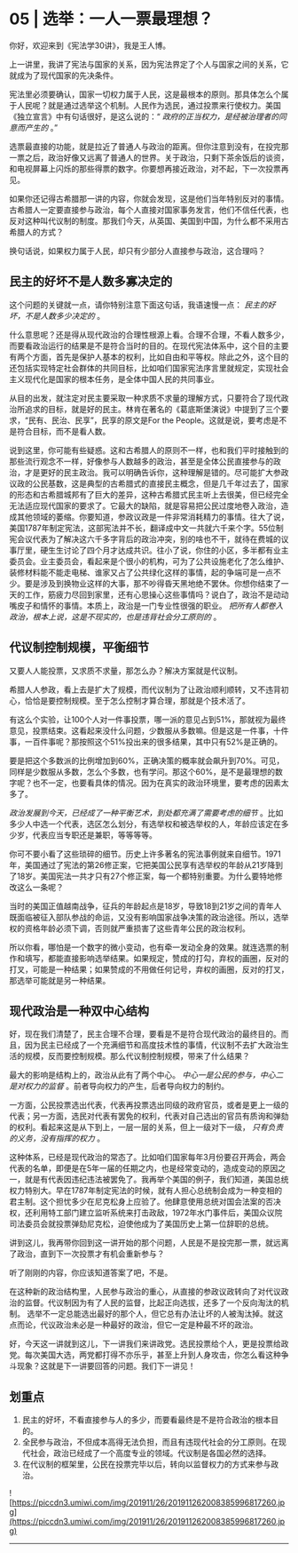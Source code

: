 # 05 | 选举：一人一票最理想？

你好，欢迎来到《宪法学30讲》，我是王人博。

上一讲里，我讲了宪法与国家的关系，因为宪法界定了个人与国家之间的关系，它就成为了现代国家的先决条件。

宪法里必须要确认，国家一切权力属于人民，这是最根本的原则。那具体怎么个属于人民呢？就是通过选举这个机制。人民作为选民，通过投票来行使权力。美国《独立宣言》中有句话很好，是这么说的：“ *政府的正当权力，是经被治理者的同意而产生的* 。”

选票最直接的功能，就是拉近了普通人与政治的距离。但你注意到没有，在投完那一票之后，政治好像又远离了普通人的世界。关于政治，只剩下茶余饭后的谈资，和电视屏幕上闪烁的那些得票的数字。你要想再接近政治，对不起，下一次投票再见。

如果你还记得古希腊那一讲的内容，你就会发现，这是他们当年特别反对的事情。古希腊人一定要直接参与政治，每个人直接对国家事务发言，他们不信任代表，也反对这种叫代议制的制度。那我们今天，从英国、美国到中国，为什么都不采用古希腊人的方式？

换句话说，如果权力属于人民，却只有少部分人直接参与政治，这合理吗？

## 民主的好坏不是人数多寡决定的

这个问题的关键就一点，请你特别注意下面这句话，我语速慢一点： *民主的好坏，不是人数多少决定的* 。

什么意思呢？还是得从现代政治的合理性根源上看。合理不合理，不看人数多少，而要看政治运行的结果是不是符合当时的目的。在现代宪法体系中，这个目的主要有两个方面，首先是保护人基本的权利，比如自由和平等权。除此之外，这个目的还包括实现特定社会群体的共同目标，比如咱们国家宪法序言里就规定，实现社会主义现代化是国家的根本任务，是全体中国人民的共同事业。

从目的出发，就注定对民主要采取一种求质不求量的理解方式，只要符合了现代政治所追求的目标，就是好的民主。林肯在著名的《葛底斯堡演说》中提到了三个要求，“民有、民治、民享”，民享的原文是For the People。这就是说，要考虑是不是符合目标，而不是看人数。

说到这里，你可能有些疑惑。这和古希腊人的原则不一样，也和我们平时接触到的那些流行观念不一样，好像参与人数越多的政治，甚至是全体公民直接参与的政治，才是更好的民主政治。我可以明确告诉你，这种理解是错的。尽可能扩大参政议政的公民基数，这是典型的古希腊式的直接民主概念，但是几千年过去了，国家的形态和古希腊城邦有了巨大的差异，这种古希腊式民主听上去很美，但已经完全无法适应现代国家的要求了。它最大的缺陷，就是容易把公民过度地卷入政治，造成其他领域的萎缩。你要知道，参政议政是一件非常消耗精力的事情。往大了说，美国1787年制定宪法，这部宪法并不长，翻译成中文一共就六千来个字。55位制宪会议代表为了解决这六千多字背后的政治冲突，别的啥也不干，就待在费城的议事厅里，硬生生讨论了四个月才达成共识。往小了说，你住的小区，多半都有业主委员会。业主委员会，看起来是个很小的机构，可为了公共设施老化了怎么维护、装修材料能不能走电梯、谁家又占了公共绿化这样的事情，起的争端可是一点不少。要是涉及到换物业这样的大事，那不吵得昏天黑地绝不罢休。你想你结束了一天的工作，筋疲力尽回到家里，还有心思操心这些事情吗？说白了，政治不是动动嘴皮子和情怀的事情。本质上，政治是一门专业性很强的职业。 *把所有人都卷入政治，根本上说，这是不现实的，也是违背社会分工原则的* 。

## 代议制控制规模，平衡细节

又要人人能投票，又求质不求量，那怎么办？解决方案就是代议制。

希腊人人参政，看上去是扩大了规模，而代议制为了让政治顺利顺转，又不违背初心，恰恰是要控制规模。至于怎么控制才算合理，那就是个技术活了。

有这么个实验，让100个人对一件事投票，哪一派的意见占到51%，那就视为最终意见，投票结束。这看起来没什么问题，少数服从多数嘛。但是这是一件事，十件事，一百件事呢？那按照这个51%投出来的很多结果，其中只有52%是正确的。

要是把这个多数派的比例增加到60%，正确决策的概率就会飙升到70%。可见，同样是少数服从多数，怎么个多数，也有学问。那这个60%，是不是最理想的数字呢？也不一定，也要看具体的情况。因为在真实的政治环境里，要考虑的因素太多了。

 *政治发展到今天，已经成了一种平衡艺术，到处都充满了需要考虑的细节* 。比如多少人中选一个代表，选区怎么划分，有选举权和被选举权的人，年龄应该定在多少岁，代表应当专职还是兼职，等等等等。

你可不要小看了这些琐碎的细节。历史上许多著名的宪法事例就来自细节。1971年，美国通过了宪法的第26修正案，它把美国公民享有选举权的年龄从21岁降到了18岁。美国宪法一共才只有27个修正案，每一个都特别重要。为什么要特地修改这么一条呢？

当时的美国正值越南战争，征兵的年龄起点是18岁，导致18到21岁之间的青年人既面临被征入部队参战的命运，又没有影响国家战争决策的政治途径。所以，选举权的资格年龄必须下调，否则就严重损害了这些青年公民的政治权利。

所以你看，哪怕是一个数字的微小变动，也有牵一发动全身的效果。就连选票的制作和填写，都能直接影响选举结果。如果规定，赞成的打勾，弃权的画圈，反对的打叉，可能是一种结果；如果赞成的不用做任何记号，弃权的画圈，反对的打叉，那选举可能就是另一种结果。

## 现代政治是一种双中心结构

好，现在我们清楚了，民主合理不合理，要看是不是符合现代政治的最终目的。而且，因为民主已经成了一个充满细节和高度技术性的事情，代议制不去扩大政治生活的规模，反而要控制规模。那么代议制控制规模，带来了什么结果？

最大的影响是结构上的，政治从此有了两个中心。 *中心一是公民的参与，中心二是对权力的监督* 。前者导向权力的产生，后者导向权力的制约。

一方面，公民投票选出代表，代表再投票选出同级的政府官员，或者是更上一级的代表；另一方面，选民对代表有罢免的权利，代表对自己选出的官员有质询和弹劾的权利。看起来这是从下到上，一层一层的关系，但上一级对下一级， *只有负责的义务，没有指挥的权力* 。

这种体系，已经是现代政治的常态了。比如咱们国家每年3月份要召开两会，两会代表的名单，即便是在5年一届的任期之内，也是经常变动的，造成变动的原因之一，就是有代表因违纪违法被罢免了。我再举个美国的例子，我们知道，美国总统权力特别大。早在1787年制定宪法的时候，就有人担心总统制会成为一种变相的君主制。这个担忧多少在尼克松身上应验了。他肆意使用总统对国会法案的否决权，还利用特工部门建立监听系统来打击政敌，1972年水门事件后，美国众议院司法委员会就投票弹劾尼克松，迫使他成为了美国历史上第一位辞职的总统。

讲到这儿，我再带你回到这一讲开始的那个问题，人民是不是投完那一票，就远离了政治，直到下一次投票才有机会重新参与？

听了刚刚的内容，你应该知道答案了吧，不是。

在这种新的政治结构里，人民参与政治的重心，从直接的参政议政转向了对代议政治的监督。代议制因为有了人民的监督，比起正向选拔，还多了一个反向淘汰的机制。 选举不一定总能选出最好的那个人，但它总有办法让坏的人被淘汰掉。就这点而论，代议政治未必是一种最好的政治，但它一定是种最不坏的政治。

好，今天这一讲就到这儿，下一讲我们来讲政党。选民投票给个人，更是投票给政党。每次美国大选，两党都打得不亦乐乎，甚至上升到人身攻击，你怎么看这种争斗现象？这就是下一讲要回答的问题。我们下一讲见！

## 划重点

1. 民主的好坏，不看直接参与人的多少，而要看最终是不是符合政治的根本目的。
2. 全民参与政治，不但成本高得无法负担，而且有违现代社会的分工原则。在现代社会，政治已经成了一个高度专业的领域。代议制是各国必然的选择。
3. 在代议制的框架里，公民在投票完毕以后，转向以监督权力的方式来参与政治。


![https://piccdn3.umiwi.com/img/201911/26/201911262008385996817260.jpg](https://piccdn3.umiwi.com/img/201911/26/201911262008385996817260.jpg)

---

